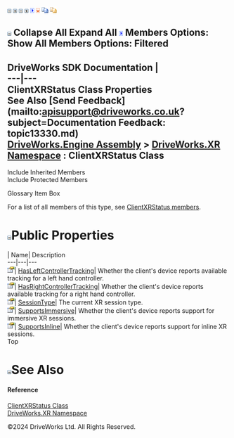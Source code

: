 ![](dotnetimages/collapse.gif) ![](dotnetimages/expand.gif) ![](dotnetimages/collapse.gif) ![](dotnetimages/expand.gif) ![](dotnetimages/drpdown.gif) ![](dotnetimages/drpdown_orange.gif) ![](dotnetimages/copycode.gif) ![](dotnetimages/copycodeHighlight.gif)

![](dotnetimages/collapse.gif) Collapse All Expand All ![](dotnetimages/drpdown.gif) Members Options: Show All  Members Options: Filtered   
---  
DriveWorks SDK Documentation  |   
---|---  
ClientXRStatus Class Properties   
See Also [Send Feedback](mailto:apisupport@driveworks.co.uk?subject=Documentation Feedback: topic13330.md)  
[DriveWorks.Engine Assembly](topic2156.md) > [DriveWorks.XR Namespace](topic13327.md) : ClientXRStatus Class  
---  
  
Include Inherited Members    
Include Protected Members    


Glossary Item Box

For a list of all members of this type, see [ClientXRStatus members](topic13331.md).

# ![](dotnetimages/collapse.gif)Public Properties

| Name| Description  
---|---|---  
![Public Property](dotnetimages/publicProperty.gif)| [HasLeftControllerTracking](topic13337.md)| Whether the client's device reports available tracking for a left hand controller.   
![Public Property](dotnetimages/publicProperty.gif)| [HasRightControllerTracking](topic13338.md)| Whether the client's device reports available tracking for a right hand controller.   
![Public Property](dotnetimages/publicProperty.gif)| [SessionType](topic13339.md)| The current XR session type.   
![Public Property](dotnetimages/publicProperty.gif)| [SupportsImmersive](topic13340.md)| Whether the client's device reports support for immersive XR sessions.   
![Public Property](dotnetimages/publicProperty.gif)| [SupportsInline](topic13341.md)| Whether the client's device reports support for inline XR sessions.   
Top

# ![](dotnetimages/collapse.gif)See Also

#### Reference

[ClientXRStatus Class](topic13330.md)   
[DriveWorks.XR Namespace](topic13327.md)

©2024 DriveWorks Ltd. All Rights Reserved.
